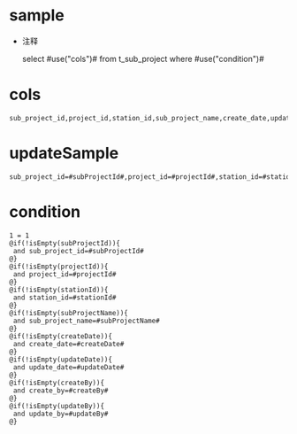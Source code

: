 sample
===
* 注释

	select #use("cols")# from t_sub_project  where  #use("condition")#

cols
===
	sub_project_id,project_id,station_id,sub_project_name,create_date,update_date,create_by,update_by

updateSample
===
	
	sub_project_id=#subProjectId#,project_id=#projectId#,station_id=#stationId#,sub_project_name=#subProjectName#,create_date=#createDate#,update_date=#updateDate#,create_by=#createBy#,update_by=#updateBy#

condition
===

	1 = 1  
	@if(!isEmpty(subProjectId)){
	 and sub_project_id=#subProjectId#
	@}
	@if(!isEmpty(projectId)){
	 and project_id=#projectId#
	@}
	@if(!isEmpty(stationId)){
	 and station_id=#stationId#
	@}
	@if(!isEmpty(subProjectName)){
	 and sub_project_name=#subProjectName#
	@}
	@if(!isEmpty(createDate)){
	 and create_date=#createDate#
	@}
	@if(!isEmpty(updateDate)){
	 and update_date=#updateDate#
	@}
	@if(!isEmpty(createBy)){
	 and create_by=#createBy#
	@}
	@if(!isEmpty(updateBy)){
	 and update_by=#updateBy#
	@}
	
	